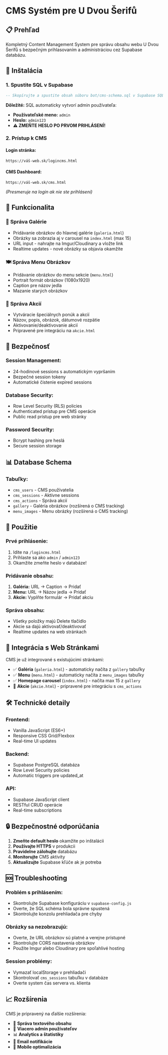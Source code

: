 # CMS Systém pre U Dvou Šerifů

## 📋 Prehľad

Kompletný Content Management System pre správu obsahu webu U Dvou Šerifů s bezpečným prihlasovaním a administráciou cez Supabase databázu.

## 🚀 Inštalácia

### 1. Spustite SQL v Supabase

```sql
-- Skopírujte a spustite obsah súboru bot/cms-schema.sql v Supabase SQL Editor
```

**Dôležité:** SQL automaticky vytvorí admin používateľa:
- **Používateľské meno:** `admin`
- **Heslo:** `admin123`
- **⚠️ ZMEŇTE HESLO PO PRVOM PRIHLÁSENÍ!**

### 2. Prístup k CMS

#### Login stránka:
```
https://váš-web.sk/logincms.html
```

#### CMS Dashboard:
```
https://váš-web.sk/cms.html
```
*(Presmeruje na login ak nie ste prihlásení)*

## 🔧 Funkcionalita

### 🎨 **Správa Galérie**
- Pridávanie obrázkov do hlavnej galérie (`galeria.html`)
- Obrázky sa zobrazia aj v carousel na `index.html` (max 15)
- URL input - nahrajte na Imgur/Cloudinary a vložte link
- Realtime updates - nové obrázky sa objavia okamžite

### 🍽️ **Správa Menu Obrázkov**
- Pridávanie obrázkov do menu sekcie (`menu.html`)
- Portrait formát obrázkov (1080x1920)
- Caption pre názov jedla
- Mazanie starých obrázkov

### 🎉 **Správa Akcií**
- Vytváracie špeciálnych ponúk a akcií
- Názov, popis, obrázok, dátumové rozpätie
- Aktivovanie/deaktivovanie akcií
- Pripravené pre integráciu na `akcie.html`

## 🔐 Bezpečnosť

### **Session Management:**
- 24-hodinové sessions s automatickým vypršaním
- Bezpečné session tokeny
- Automatické čistenie expired sessions

### **Database Security:**
- Row Level Security (RLS) policies
- Authenticated prístup pre CMS operácie
- Public read prístup pre web stránky

### **Password Security:**
- Bcrypt hashing pre heslá
- Secure session storage

## 📊 Database Schema

### **Tabuľky:**
- `cms_users` - CMS používatelia
- `cms_sessions` - Aktívne sessions
- `cms_actions` - Správa akcií
- `gallery` - Galéria obrázkov (rozšírená o CMS tracking)
- `menu_images` - Menu obrázky (rozšírená o CMS tracking)

## 🎯 Použitie

### **Prvé prihlásenie:**
1. Idite na `/logincms.html`
2. Prihlaste sa ako `admin` / `admin123`
3. Okamžite zmeňte heslo v databáze!

### **Pridávanie obsahu:**
1. **Galéria:** URL → Caption → Pridať
2. **Menu:** URL → Názov jedla → Pridať  
3. **Akcie:** Vyplňte formulár → Pridať akciu

### **Správa obsahu:**
- Všetky položky majú Delete tlačidlo
- Akcie sa dajú aktivovať/deaktivovať
- Realtime updates na web stránkach

## 🔄 Integrácia s Web Stránkami

CMS je už integrované s existujúcimi stránkami:

- ✅ **Galéria** (`galeria.html`) - automaticky načíta z `gallery` tabuľky
- ✅ **Menu** (`menu.html`) - automaticky načíta z `menu_images` tabuľky  
- ✅ **Homepage carousel** (`index.html`) - načíta max 15 z `gallery`
- 🔄 **Akcie** (`akcie.html`) - pripravené pre integráciu s `cms_actions`

## 🛠️ Technické detaily

### **Frontend:**
- Vanilla JavaScript (ES6+)
- Responsive CSS Grid/Flexbox
- Real-time UI updates

### **Backend:**
- Supabase PostgreSQL databáza
- Row Level Security policies
- Automatic triggers pre updated_at

### **API:**
- Supabase JavaScript client
- RESTful CRUD operácie
- Real-time subscriptions

## 🔒 Bezpečnostné odporúčania

1. **Zmeňte default heslo** okamžite po inštalácii
2. **Používajte HTTPS** v produkcii
3. **Pravidelne zálohujte** databázu
4. **Monitorujte** CMS aktivity
5. **Aktualizujte** Supabase kľúče ak je potreba

## 🆘 Troubleshooting

### **Problém s prihlásením:**
- Skontrolujte Supabase konfiguráciu v `supabase-config.js`
- Overte, že SQL schéma bola správne spustená
- Skontrolujte konzolu prehliadača pre chyby

### **Obrázky sa nezobrazujú:**
- Overte, že URL obrázkov sú platné a verejne prístupné
- Skontrolujte CORS nastavenia obrázkov
- Použite Imgur alebo Cloudinary pre spoľahlivé hosting

### **Session problémy:**
- Vymazať localStorage v prehliadači
- Skontrolovať `cms_sessions` tabuľku v databáze
- Overte system čas servera vs. klienta

## 📈 Rozšírenia

CMS je pripravený na ďalšie rozšírenia:
- 📝 **Správa textového obsahu**
- 👥 **Viacero admin používateľov** 
- 📊 **Analytics a štatistiky**
- 🔔 **Email notifikácie**
- 📱 **Mobile optimalizácia**
